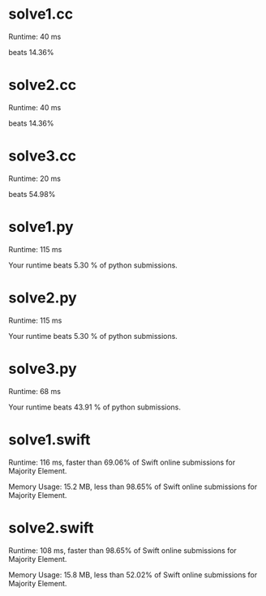 # solve1.cc

Runtime: 40 ms

beats 14.36%

# solve2.cc

Runtime: 40 ms

beats 14.36%

# solve3.cc

Runtime: 20 ms

beats 54.98%

# solve1.py

Runtime: 115 ms

Your runtime beats 5.30 % of python submissions.

# solve2.py

Runtime: 115 ms

Your runtime beats 5.30 % of python submissions.

# solve3.py

Runtime: 68 ms

Your runtime beats 43.91 % of python submissions.

# solve1.swift

Runtime: 116 ms, faster than 69.06% of Swift online submissions for Majority Element.

Memory Usage: 15.2 MB, less than 98.65% of Swift online submissions for Majority Element.

# solve2.swift

Runtime: 108 ms, faster than 98.65% of Swift online submissions for Majority Element.

Memory Usage: 15.8 MB, less than 52.02% of Swift online submissions for Majority Element.
